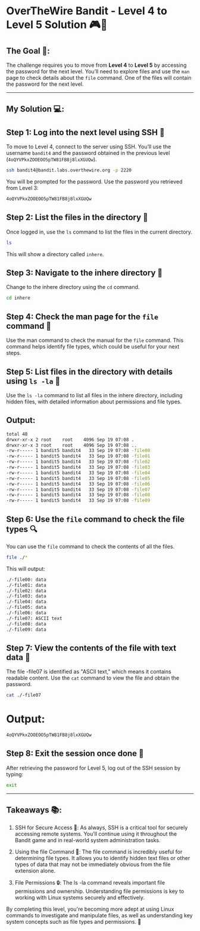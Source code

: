 # OverTheWire Bandit - Level 4 to Level 5 Solution 🎮🔐

## The Goal 🎯:
The challenge requires you to move from **Level 4** to **Level 5** by accessing the password for the next level. You’ll need to explore files and use the `man` page to check details about the `file` command. One of the files will contain the password for the next level.

---

## My Solution 💻:

## Step 1: Log into the next level using SSH 🔑
To move to Level 4, connect to the server using SSH. You’ll use the username `bandit4` and the password obtained in the previous level (`4oQYVPkxZOOEOO5pTW81FB8j8lxXGUQw`).

```bash
ssh bandit4@bandit.labs.overthewire.org -p 2220
```

You will be prompted for the password. Use the password you retrieved from Level 3:

```bash
4oQYVPkxZOOEOO5pTW81FB8j8lxXGUQw
```

## Step 2: List the files in the directory 📂
Once logged in, use the `ls` command to list the files in the current directory.

```bash
ls
```

This will show a directory called `inhere`.

## Step 3: Navigate to the inhere directory 📂
Change to the inhere directory using the `cd` command.

```bash
cd inhere
```
## Step 4: Check the man page for the `file` command 📖
Use the man command to check the manual for the `file` command. This command helps identify file types, which could be useful for your next steps.

## Step 5: List files in the directory with details using `ls -la` 📑
Use the `ls -la` command to list all files in the inhere directory, including hidden files, with detailed information about permissions and file types.

## Output: 

```bash
total 48
drwxr-xr-x 2 root    root    4096 Sep 19 07:08 .
drwxr-xr-x 3 root    root    4096 Sep 19 07:08 ..
-rw-r----- 1 bandit5 bandit4   33 Sep 19 07:08 -file00
-rw-r----- 1 bandit5 bandit4   33 Sep 19 07:08 -file01
-rw-r----- 1 bandit5 bandit4   33 Sep 19 07:08 -file02
-rw-r----- 1 bandit5 bandit4   33 Sep 19 07:08 -file03
-rw-r----- 1 bandit5 bandit4   33 Sep 19 07:08 -file04
-rw-r----- 1 bandit5 bandit4   33 Sep 19 07:08 -file05
-rw-r----- 1 bandit5 bandit4   33 Sep 19 07:08 -file06
-rw-r----- 1 bandit5 bandit4   33 Sep 19 07:08 -file07
-rw-r----- 1 bandit5 bandit4   33 Sep 19 07:08 -file08
-rw-r----- 1 bandit5 bandit4   33 Sep 19 07:08 -file09
```

## Step 6: Use the `file` command to check the file types 🔍
You can use the `file` command to check the contents of all the files.

```bash
file ./*
```

This will output: 

```bash
./-file00: data
./-file01: data
./-file02: data
./-file03: data
./-file04: data
./-file05: data
./-file06: data
./-file07: ASCII text
./-file08: data
./-file09: data
```

## Step 7: View the contents of the file with text data 📖
The file -file07 is identified as "ASCII text," which means it contains readable content. Use the `cat` command to view the file and obtain the password.

```bash
cat ./-file07
```
# Output:

```bash
4oQYVPkxZOOEOO5pTW81FB8j8lxXGUQw
```

## Step 8: Exit the session once done 🛑
After retrieving the password for Level 5, log out of the SSH session by typing:

```bash
exit
```

---

## Takeaways 📚:

1. SSH for Secure Access 🔐: As always, SSH is a critical tool for securely accessing remote systems. You’ll continue using it throughout the Bandit game and in real-world system administration tasks.

2. Using the file Command 📑: The file command is incredibly useful for determining file types. It allows you to identify hidden text files or other types of data that may not be immediately obvious from the file extension alone.

3. File Permissions 🔒: The ls -la command reveals important file permissions and ownership. Understanding file permissions is key to working with Linux systems securely and effectively.

By completing this level, you're becoming more adept at using Linux commands to investigate and manipulate files, as well as understanding key system concepts such as file types and permissions. 🚀
